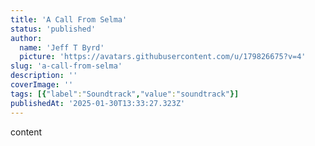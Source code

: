 ```yaml
---
title: 'A Call From Selma'
status: 'published'
author:
  name: 'Jeff T Byrd'
  picture: 'https://avatars.githubusercontent.com/u/179826675?v=4'
slug: 'a-call-from-selma'
description: ''
coverImage: ''
tags: [{"label":"Soundtrack","value":"soundtrack"}]
publishedAt: '2025-01-30T13:33:27.323Z'
---
```


content
